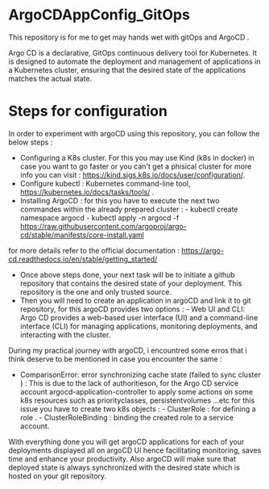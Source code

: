 # ArgoCDAppConfig_GitOps
This repository is for me to get may hands wet  with gitOps and ArgoCD .

Argo CD is a declarative, GitOps continuous delivery tool for Kubernetes. It is designed to automate the deployment and management of applications in a Kubernetes cluster, ensuring that the desired state of the applications matches the actual state.

# Steps for configuration

In order to experiment with argoCD using this repository, you can follow the below steps : 

- Configuring a K8s cluster. For this you may use Kind (k8s in docker) in case you want to go faster or you can't get a phisical cluster for more info you can visit : https://kind.sigs.k8s.io/docs/user/configuration/.
- Configure kubectl : Kubernetes command-line tool, https://kubernetes.io/docs/tasks/tools/ .
- Installing ArgoCD : for this you have to execute the next two commandes within the already prepared cluster :
            - kubectl create namespace argocd
            - kubectl apply -n argocd -f https://raw.githubusercontent.com/argoproj/argo-cd/stable/manifests/core-install.yaml

for more details refer to the official documentation  : https://argo-cd.readthedocs.io/en/stable/getting_started/

- Once above steps done, your next task will be to initiate a github repository that contains the desired state of your deployment. This repository is the one and only trusted source.
- Then you will need to create an application in argoCD and link it to git repository, for this argoCD provides two options : 
                         - Web UI and CLI: Argo CD provides a web-based user interface (UI) and a command-line interface (CLI) for managing applications, monitoring deployments, 
                                           and interacting with the cluster.
 
During my practical journey with argoCD, i encountred some erros that i think deserve to be mentioned in case you encounter the same : 

   - ComparisonError: error synchronizing cache state (failed to sync cluster ) : This is due to the lack of authoritieson, for the Argo CD service account argocd-application-controller to apply some actions on some k8s resources such as priorityclasses, persistentvolumes ...etc
    for this issue you have to create two k8s objects : 
            - ClusterRole : for defining a role .
            - ClusterRoleBinding : binding the created role to a service account.
            
With everything done you will get argoCD applications for each of your deployments displayed all on argoCD UI hence facilitating monitoring, saves time and enhance your productivity. Also argoCD will make sure that deployed state is always synchronized with the desired state which is hosted on your git repository.
